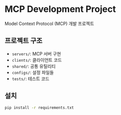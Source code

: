 # MCP Development Project

Model Context Protocol (MCP) 개발 프로젝트

## 프로젝트 구조
- `servers/`: MCP 서버 구현
- `clients/`: 클라이언트 코드
- `shared/`: 공통 유틸리티
- `configs/`: 설정 파일들
- `tests/`: 테스트 코드

## 설치
```bash
pip install -r requirements.txt


